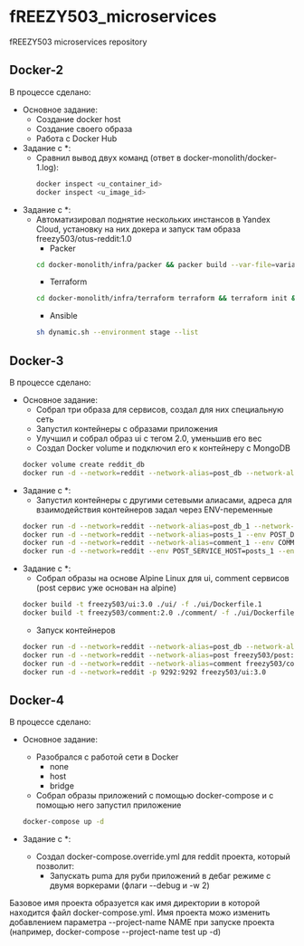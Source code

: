 # fREEZY503_microservices
fREEZY503 microservices repository

## Docker-2
В процессе сделано:
 - Основное задание:
    - Создание docker host
    - Создание своего образа
    - Работа с Docker Hub
 - Задание с *:
	- Сравнил вывод двух команд (ответ в docker-monolith/docker-1.log): 
        ~~~bash
        docker inspect <u_container_id>
        docker inspect <u_image_id>
        ~~~
 - Задание с *:
    - Автоматизировал поднятие нескольких инстансов в Yandex Cloud, установку на них докера и запуск там образа freezy503/otus-reddit:1.0
        - Packer
        ~~~bash
        cd docker-monolith/infra/packer && packer build --var-file=variables.json reddit_in_docker.json 
        ~~~
        - Terraform
        ~~~bash
        cd docker-monolith/infra/terraform terraform && terraform init && terraform apply -auto-approve
        ~~~
        - Ansible
        ~~~bash
        sh dynamic.sh --environment stage --list
        ~~~

## Docker-3
В процессе сделано:
 - Основное задание:
   - Собрал три образа для сервисов, создал для них специальную сеть 
   - Запустил контейнеры с образами приложения
   - Улучшил и собрал образ ui с тегом 2.0, уменьшив его вес
   - Создал Docker volume и подключил его к контейнеру с MongoDB 
   ~~~bash
   docker volume create reddit_db
   docker run -d --network=reddit --network-alias=post_db --network-alias=comment_db -v reddit_db:/data/db mongo:latest
   ~~~
- Задание с *:
   - Запустил контейнеры с другими сетевыми алиасами, адреса для взаимодействия контейнеров задал через ENV-переменные
   ~~~bash
   docker run -d --network=reddit --network-alias=post_db_1 --network-alias=comment_db_1 mongo:latest
   docker run -d --network=reddit --network-alias=posts_1 --env POST_DATABASE_HOST=post_db_1 --env POST_DATABASE=posts_1 freezy503/post:1.0
   docker run -d --network=reddit --network-alias=comment_1 --env COMMENT_DATABASE_HOST=comment_db_1 --env COMMENT_DATABASE=comments_1 freezy503/comment:1.0
   docker run -d --network=reddit --env POST_SERVICE_HOST=posts_1 --env COMMENT_SERVICE_HOST=comment_1 -p 9292:9292 freezy503/ui:1.0
   ~~~
- Задание с *:
   - Собрал образы на основе Alpine Linux для ui, comment сервисов (post сервис уже основан на alpine)
   ~~~bash
   docker build -t freezy503/ui:3.0 ./ui/ -f ./ui/Dockerfile.1 
   docker build -t freezy503/comment:2.0 ./comment/ -f ./ui/Dockerfile.1
   ~~~
   - Запуск контейнеров
   ~~~bash
   docker run -d --network=reddit --network-alias=post_db --network-alias=comment_db mongo:latest
   docker run -d --network=reddit --network-alias=post freezy503/post:1.0
   docker run -d --network=reddit --network-alias=comment freezy503/comment:2.0
   docker run -d --network=reddit -p 9292:9292 freezy503/ui:3.0
   ~~~

## Docker-4
В процессе сделано:
 - Основное задание:
   - Разобрался с работой сети в Docker 
      - none
      - host
      - bridge
   - Собрал образы приложений с помощью docker-compose и с помощью него запустил приложение
   ~~~bash
   docker-compose up -d
   ~~~

- Задание с *:
   - Создал docker-compose.override.yml для reddit проекта, который позволит:
      - Запускать puma для руби приложений в дебаг режиме с двумя воркерами (флаги --debug и -w 2)

Базовое имя проекта образуется как имя директории в которой находится файл docker-compose.yml. Имя проекта можо изменить добавлением параметра --project-name NAME при запуске проекта (например, docker-compose --project-name test up -d)
